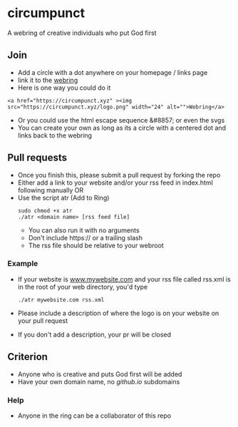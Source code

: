 # circumpunct
A webring of creative individuals who put God first

## Join
- Add a circle with a dot anywhere on your homepage / links page
- link it to the [webring](https://circumpunct.xyz)
- Here is one way you could do it
```
<a href="https://circumpunct.xyz" ><img src="https://circumpunct.xyz/logo.png" width="24" alt="">Webring</a>
```
- Or you could use the html escape sequence &amp;#8857; or even the svgs
- You can create your own as long as its a circle with a centered dot and links back to the webring

## Pull requests
- Once you finish this, please submit a pull request by forking the repo
- Either add a link to your website and/or your rss feed in index.html following manually OR
- Use the script atr (Add to Ring)
    ```
    sudo chmod +x atr
    ./atr <domain name> [rss feed file]
    ```
    * You can also run it with no arguments
    * Don't include https:// or a trailing slash
    * The rss file should be relative to your webroot
### Example
- If your website is www.mywebsite.com and your rss file called rss.xml is in the root of your web directory, you'd type
    ```
    ./atr mywebsite.com rss.xml
    ```

- Please include a description of where the logo is on your website on your pull request
- If you don't add a description, your pr will be closed

## Criterion
- Anyone who is creative and puts God first will be added
- Have your own domain name, no *github.io* subdomains

### Help
- Anyone in the ring can be a collaborator of this repo

